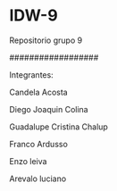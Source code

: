 # IDW-9
Repositorio grupo 9

##################

Integrantes:

Candela Acosta

Diego Joaquin Colina

Guadalupe Cristina Chalup

Franco Ardusso

Enzo leiva

Arevalo luciano
